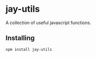 # jay-utils

A collection of useful javascript functions.

## Installing

```
npm install jay-utils
```